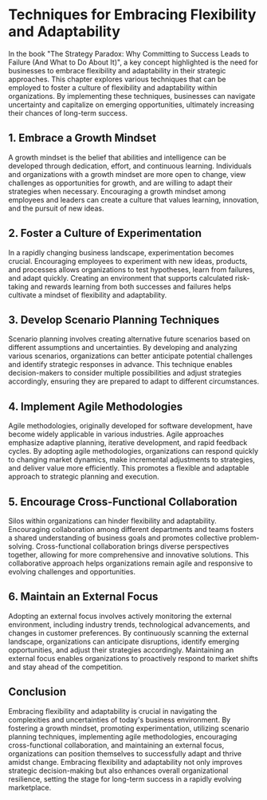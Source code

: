 # Techniques for Embracing Flexibility and Adaptability

In the book "The Strategy Paradox: Why Committing to Success Leads to Failure (And What to Do About It)", a key concept highlighted is the need for businesses to embrace flexibility and adaptability in their strategic approaches. This chapter explores various techniques that can be employed to foster a culture of flexibility and adaptability within organizations. By implementing these techniques, businesses can navigate uncertainty and capitalize on emerging opportunities, ultimately increasing their chances of long-term success.

## 1\. Embrace a Growth Mindset

A growth mindset is the belief that abilities and intelligence can be developed through dedication, effort, and continuous learning. Individuals and organizations with a growth mindset are more open to change, view challenges as opportunities for growth, and are willing to adapt their strategies when necessary. Encouraging a growth mindset among employees and leaders can create a culture that values learning, innovation, and the pursuit of new ideas.

## 2\. Foster a Culture of Experimentation

In a rapidly changing business landscape, experimentation becomes crucial. Encouraging employees to experiment with new ideas, products, and processes allows organizations to test hypotheses, learn from failures, and adapt quickly. Creating an environment that supports calculated risk-taking and rewards learning from both successes and failures helps cultivate a mindset of flexibility and adaptability.

## 3\. Develop Scenario Planning Techniques

Scenario planning involves creating alternative future scenarios based on different assumptions and uncertainties. By developing and analyzing various scenarios, organizations can better anticipate potential challenges and identify strategic responses in advance. This technique enables decision-makers to consider multiple possibilities and adjust strategies accordingly, ensuring they are prepared to adapt to different circumstances.

## 4\. Implement Agile Methodologies

Agile methodologies, originally developed for software development, have become widely applicable in various industries. Agile approaches emphasize adaptive planning, iterative development, and rapid feedback cycles. By adopting agile methodologies, organizations can respond quickly to changing market dynamics, make incremental adjustments to strategies, and deliver value more efficiently. This promotes a flexible and adaptable approach to strategic planning and execution.

## 5\. Encourage Cross-Functional Collaboration

Silos within organizations can hinder flexibility and adaptability. Encouraging collaboration among different departments and teams fosters a shared understanding of business goals and promotes collective problem-solving. Cross-functional collaboration brings diverse perspectives together, allowing for more comprehensive and innovative solutions. This collaborative approach helps organizations remain agile and responsive to evolving challenges and opportunities.

## 6\. Maintain an External Focus

Adopting an external focus involves actively monitoring the external environment, including industry trends, technological advancements, and changes in customer preferences. By continuously scanning the external landscape, organizations can anticipate disruptions, identify emerging opportunities, and adjust their strategies accordingly. Maintaining an external focus enables organizations to proactively respond to market shifts and stay ahead of the competition.

## Conclusion

Embracing flexibility and adaptability is crucial in navigating the complexities and uncertainties of today's business environment. By fostering a growth mindset, promoting experimentation, utilizing scenario planning techniques, implementing agile methodologies, encouraging cross-functional collaboration, and maintaining an external focus, organizations can position themselves to successfully adapt and thrive amidst change. Embracing flexibility and adaptability not only improves strategic decision-making but also enhances overall organizational resilience, setting the stage for long-term success in a rapidly evolving marketplace.
